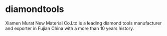 # diamondtools
Xiamen Murat New Material Co.Ltd is a leading diamond tools manufacturer and exporter in Fujian China with a more than 10 years history.
